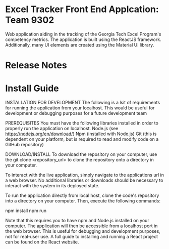 # Excel Tracker Front End Applcation: Team 9302

Web application aiding in the tracking of the Georgia Tech Excel Program's competency metrics. The application is built using the ReactJS framework. Additionally, many UI elements are created using the Material UI library. 

# Release Notes


# Install Guide

INSTALLATION FOR DEVELOPMENT
The following is a lsit of requirements for running the application from your localhost. This would be useful for development or debugging purposes for a future development team

PREREQUISITES 
You must have the following libraries installed in order to properly run the application on localhost.
  Node.js (see https://nodejs.org/en/download/)
  Npm (installed with Node.js)
  Git (this is dependent on your platform, but is required to read and modify code on a GitHub repository)

DOWNLOAD/INSTALL
To download the repository on your computer, use the git clone <repository_url> to clone the repository onto a directory in your computer.

To interact with the live application, simply navigate to the applications url in a web browser. No additional libraries or downloads should be necessary to interact with the system in its deployed state.

To run the application directly from local host, clone the code's repository into a directory on your computer. Then, execute the following commands:

npm install
npm run

Note that this requires you to have npm and Node.js installed on your computer. The application will then be accessible from a localhost port in the web browser. This is useful for debugging and development purposes, not for real-user use. A full guide to installing and running a React project can be found on the React website.

#




